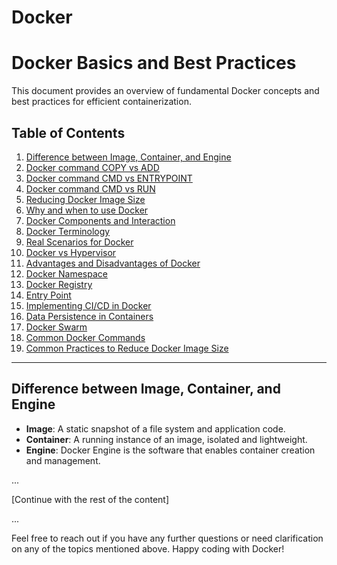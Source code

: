 # Docker
# Docker Basics and Best Practices

This document provides an overview of fundamental Docker concepts and best practices for efficient containerization.

## Table of Contents

1. [Difference between Image, Container, and Engine](#difference-between-image-container-and-engine)
2. [Docker command COPY vs ADD](#docker-command-copy-vs-add)
3. [Docker command CMD vs ENTRYPOINT](#docker-command-cmd-vs-entrypoint)
4. [Docker command CMD vs RUN](#docker-command-cmd-vs-run)
5. [Reducing Docker Image Size](#reducing-docker-image-size)
6. [Why and when to use Docker](#why-and-when-to-use-docker)
7. [Docker Components and Interaction](#docker-components-and-interaction)
8. [Docker Terminology](#docker-terminology)
9. [Real Scenarios for Docker](#real-scenarios-for-docker)
10. [Docker vs Hypervisor](#docker-vs-hypervisor)
11. [Advantages and Disadvantages of Docker](#advantages-and-disadvantages-of-docker)
12. [Docker Namespace](#docker-namespace)
13. [Docker Registry](#docker-registry)
14. [Entry Point](#entry-point)
15. [Implementing CI/CD in Docker](#implementing-cicd-in-docker)
16. [Data Persistence in Containers](#data-persistence-in-containers)
17. [Docker Swarm](#docker-swarm)
18. [Common Docker Commands](#common-docker-commands)
19. [Common Practices to Reduce Docker Image Size](#common-practices-to-reduce-docker-image-size)

---

## Difference between Image, Container, and Engine

- **Image**: A static snapshot of a file system and application code.
- **Container**: A running instance of an image, isolated and lightweight.
- **Engine**: Docker Engine is the software that enables container creation and management.

...

[Continue with the rest of the content]

...

Feel free to reach out if you have any further questions or need clarification on any of the topics mentioned above. Happy coding with Docker!
